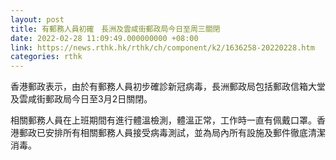 ```yaml
---
layout: post
title: 有郵務人員初確　長洲及雲咸街郵政局今日至周三關閉
date: 2022-02-28 11:09:49.000000000 +08:00
link: https://news.rthk.hk/rthk/ch/component/k2/1636258-20220228.htm
categories: rthk
---
```


香港郵政表示，由於有郵務人員初步確診新冠病毒，長洲郵政局包括郵政信箱大堂及雲咸街郵政局今日至3月2日關閉。
      
相關郵務人員在上班期間有進行體溫檢測，體溫正常，工作時一直有佩戴口罩。香港郵政已安排所有相關郵務人員接受病毒測試，並為局內所有設施及郵件徹底清潔消毒。
